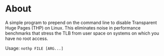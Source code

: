 About
=====

A simple program to prepend on the command line to disable Transparent Huge
Pages (THP) on Linux. This eliminates noise in performance benchmarks that
stress the TLB from user space on systems on which you have no root access.

Usage: `nothp FILE [ARG...]`
